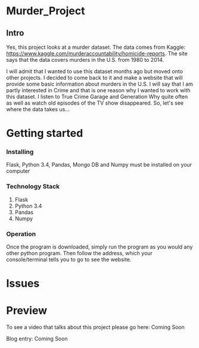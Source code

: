 # Murder_Project
## Intro

Yes, this project looks at a murder dataset. The data comes from Kaggle:
https://www.kaggle.com/murderaccountability/homicide-reports. The site says that
the data covers murders in the U.S. from 1980 to 2014.

I will admit that I wanted to use this dataset months ago but moved onto other
projects. I decided to come back to it and make a website that will provide some
basic information about murders in the U.S. I will say that I am partly
interested in Crime and that is one reason why I wanted to work with this dataset.
I listen to True Crime Garage and Generation Why quite often as well as watch old
episodes of the TV show disappeared. So, let's see where the data takes us...

# Getting started
### Installing
Flask, Python 3.4, Pandas, Mongo DB and Numpy must be installed on your computer

### Technology Stack

1. Flask
2. Python 3.4
3. Pandas
4. Numpy

### Operation

Once the program is downloaded, simply run the program as you would any other python program.
Then follow the address, which your console/terminal tells you to go to see the
website.

# Issues


# Preview

To see a video that talks about this project please go here: Coming Soon

Blog entry: Coming Soon
